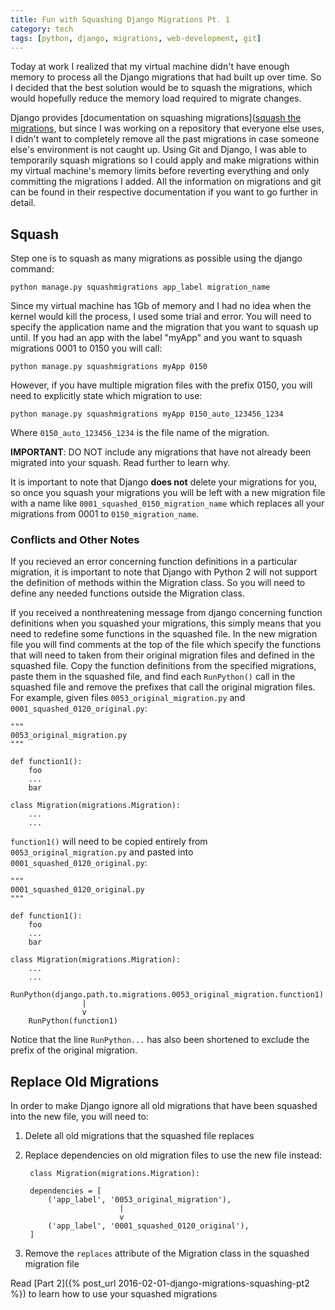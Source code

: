 ```yaml
---
title: Fun with Squashing Django Migrations Pt. 1
category: tech
tags: [python, django, migrations, web-development, git]
---
```


Today at work I realized that my virtual machine didn't have enough memory to process all the Django migrations that
had built up over time. So I decided that the best solution 
would be to squash the migrations, which would hopefully reduce the memory load required to migrate changes. 

Django provides [documentation on squashing migrations]([squash the migrations](https://docs.djangoproject.com/en/1.9/topics/migrations/#squashing-migrations), 
but since I was working on a repository that everyone else uses, I didn't want to completely remove
all the past migrations in case someone else's environment is not caught up. Using Git and Django,
I was able to temporarily squash migrations so I could apply and make migrations within my virtual
machine's memory limits before reverting everything and only committing the migrations I added. All
the information on migrations and git can be found in their respective documentation if you want to
go further in detail.

## Squash

Step one is to squash as many migrations as possible using the django command:

`python manage.py squashmigrations app_label migration_name`

Since my virtual machine has 1Gb of memory and I had no idea when the kernel would kill
the process, I used some trial and error. You will need to specify the application name and the 
migration that you want to squash up until. If you had an app with the label "myApp" and you want 
to squash migrations 0001 to 0150 you will call:

`python manage.py squashmigrations myApp 0150`

However, if you have multiple migration files with the prefix 0150, you will need to explicitly state
which migration to use:

`python manage.py squashmigrations myApp 0150_auto_123456_1234`

Where `0150_auto_123456_1234` is the file name of the migration.

**IMPORTANT**: DO NOT include any migrations that have not already been migrated into your squash. Read further to learn why.

It is important to note that Django **does not** delete your migrations for you, so once you squash
your migrations you will be left with a new migration file with a name like `0001_squashed_0150_migration_name`
which replaces all your migrations from 0001 to `0150_migration_name`.

### Conflicts and Other Notes

If you recieved an error concerning function definitions in a particular migration, it is important to note
that Django with Python 2 will not support the definition of methods within the Migration class. So you will
need to define any needed functions outside the Migration class.

If you received a nonthreatening message from django concerning function definitions when you squashed your migrations,
 this simply means that you need to redefine some functions in the squashed file.
 In the new migration file you will find comments at the top of the file which specify the functions 
 that will need to taken from their original migration files and defined in the squashed file. 
 Copy the function definitions from the specified migrations, paste them in the squashed file,
  and find each `RunPython()` call in the squashed file and remove the prefixes that 
 call the original migration files. For example, given files `0053_original_migration.py` and 
 `0001_squashed_0120_original.py`: 
 
    """
    0053_original_migration.py
    """
    
    def function1():
        foo
        ...
        bar
    
    class Migration(migrations.Migration):
        ...
        ...
    

`function1()` will need to be copied entirely from `0053_original_migration.py` and 
pasted into `0001_squashed_0120_original.py`:

    """
    0001_squashed_0120_original.py
    """
    
    def function1():
        foo
        ...
        bar
    
    class Migration(migrations.Migration):
        ...
        ...
        RunPython(django.path.to.migrations.0053_original_migration.function1)
                    |
                    v
        RunPython(function1)
        
Notice that the line `RunPython...` has also been shortened to exclude the prefix of the original migration.

## Replace Old Migrations

In order to make Django ignore all old migrations that have been squashed into the new file, you will
need to:

1. Delete all old migrations that the squashed file replaces
2. Replace dependencies on old migration files to use the new file instead:
    
        class Migration(migrations.Migration):
        
        dependencies = [
            ('app_label', '0053_original_migration'),
                            |
                            v
            ('app_label', '0001_squashed_0120_original'),           
        ]
3. Remove the `replaces` attribute of the Migration class in the squashed migration file

Read [Part 2]({% post_url 2016-02-01-django-migrations-squashing-pt2 %}) to learn how to use your squashed migrations